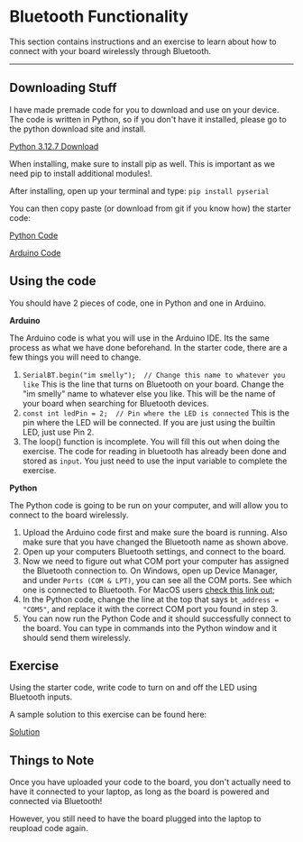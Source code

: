 # Bluetooth Functionality

This section contains instructions and an exercise to learn about how to connect with your board wirelessly through Bluetooth.

---

## Downloading Stuff

I have made premade code for you to download and use on your device. The code is written in Python, so if you don't have it installed, please go to the python download site and install.

[Python 3.12.7 Download](https://www.python.org/downloads/release/python-3127/)

When installing, make sure to install pip as well. This is important as we need pip to install additional modules!.

After installing, open up your terminal and type:
`pip install pyserial`

You can then copy paste (or download from git if you know how) the starter code:

[Python Code](./bluetooth_client.py)

[Arduino Code](./bluetooth_excerise.ino)

## Using the code

You should have 2 pieces of code, one in Python and one in Arduino. 

**__Arduino__**

The Arduino code is what you will use in the Arduino IDE. Its the same process as what we have done beforehand. In the starter code, there are a few things you will need to change.

1. `SerialBT.begin("im smelly");  // Change this name to whatever you like`
    This is the line that turns on Bluetooth on your board. Change the "im smelly" name to whatever else you like. This will be the name of your board when searching for Bluetooth devices.
2. `const int ledPin = 2;  // Pin where the LED is connected`
    This is the pin where the LED will be connected. If you are just using the builtin LED, just use Pin 2.
3. The loop() function is incomplete. You will fill this out when doing the exercise. The code for reading in bluetooth has already been done and stored as `input`. You just need to use the input variable to complete the exercise.

**__Python__**

The Python code is going to be run on your computer, and will allow you to connect to the board wirelessly.
1. Upload the Arduino code first and make sure the board is running. Also make sure that you have changed the Bluetooth name as shown above.
2. Open up your computers Bluetooth settings, and connect to the board.
3. Now we need to figure out what COM port your computer has assigned the Bluetooth connection to. On Windows, open up Device Manager, and under `Ports (COM & LPT)`, you can see all the COM ports. See which one is connected to Bluetooth. For MacOS users [check this link out](https://stackoverflow.com/questions/12254378/how-to-find-the-serial-port-number-on-mac-os-x);
4. In the Python code, change the line at the top that says `bt_address = "COM5"`, and replace it with the correct COM port you found in step 3.
5. You can now run the Python Code and it should successfully connect to the board. You can type in commands into the Python window and it should send them wirelessly. 

## Exercise

Using the starter code, write code to turn on and off the LED using Bluetooth inputs.

A sample solution to this exercise can be found here:

[Solution](./bluetooth_esp.ino)

## Things to Note

Once you have uploaded your code to the board, you don't actually need to have it connected to your laptop, as long as the board is powered and connected via Bluetooth!

However, you still need to have the board plugged into the laptop to reupload code again.